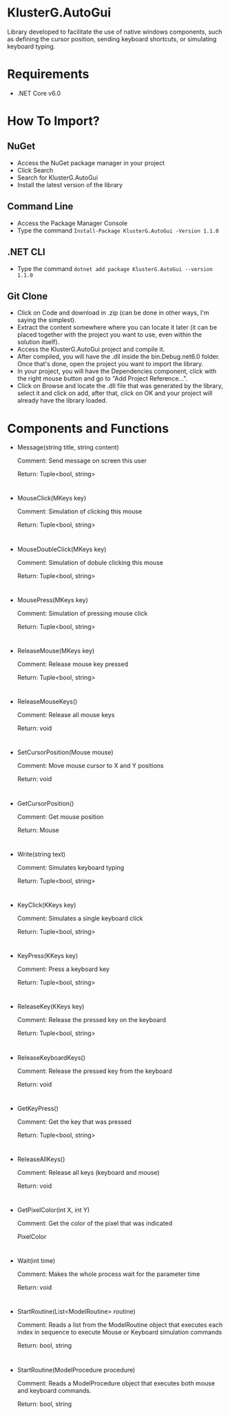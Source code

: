 # KlusterG.AutoGui

Library developed to facilitate the use of native windows components, such as defining the cursor position, sending keyboard shortcuts, or simulating keyboard typing.

# Requirements
* .NET Core v6.0

# How To Import?

## NuGet
* Access the NuGet package manager in your project
* Click Search
* Search for KlusterG.AutoGui
* Install the latest version of the library

## Command Line
* Access the Package Manager Console
* Type the command ```Install-Package KlusterG.AutoGui -Version 1.1.0```

## .NET CLI
* Type the command ```dotnet add package KlusterG.AutoGui --version 1.1.0```

## Git Clone
* Click on Code and download in .zip (can be done in other ways, I'm saying the simplest).
* Extract the content somewhere where you can locate it later (it can be placed together with the project you want to use, even within the solution itself).
* Access the KlusterG.AutoGui project and compile it.
* After compiled, you will have the .dll inside the bin.Debug.net6.0 folder. Once that's done, open the project you want to import the library.
* In your project, you will have the Dependencies component, click with the right mouse button and go to "Add Project Reference...".
* Click on Browse and locate the .dll file that was generated by the library, select it and click on add, after that, click on OK and your project will already have the library loaded.

# Components and Functions

* Message(string title, string content)

  Comment: Send message on screen this user

  Return: Tuple<bool, string>

#

* MouseClick(MKeys key)

  Comment: Simulation of clicking this mouse

  Return: Tuple<bool, string>

#

* MouseDoubleClick(MKeys key)

  Comment: Simulation of dobule clicking this mouse

  Return: Tuple<bool, string>

#

* MousePress(MKeys key)

  Comment: Simulation of pressing mouse click

  Return: Tuple<bool, string>

#

* ReleaseMouse(MKeys key)

  Comment: Release mouse key pressed

  Return: Tuple<bool, string>

#

* ReleaseMouseKeys()

  Comment: Release all mouse keys

  Return: void

#

* SetCursorPosition(Mouse mouse)

  Comment: Move mouse cursor to X and Y positions

  Return: void

#

* GetCursorPosition()

  Comment: Get mouse position

  Return: Mouse

#

* Write(string text)

  Comment: Simulates keyboard typing

  Return: Tuple<bool, string>

#

* KeyClick(KKeys key)

  Comment: Simulates a single keyboard click

  Return: Tuple<bool, string>

#

* KeyPress(KKeys key)

  Comment: Press a keyboard key

  Return: Tuple<bool, string>

#

* ReleaseKey(KKeys key)

  Comment: Release the pressed key on the keyboard

  Return: Tuple<bool, string>

#

* ReleaseKeyboardKeys()

  Comment: Release the pressed key from the keyboard

  Return: void

#

* GetKeyPress()

  Comment: Get the key that was pressed

  Return: Tuple<bool, string>

#

* ReleaseAllKeys()

  Comment: Release all keys (keyboard and mouse)

  Return: void

#

* GetPixelColor(int X, int Y)

  Comment: Get the color of the pixel that was indicated

  PixelColor

#

* Wait(int time)

  Comment: Makes the whole process wait for the parameter time
  
  Return: void

#

* StartRoutine(List\<ModelRoutine\> routine)

  Comment: Reads a list from the ModelRoutine object that executes each index in sequence to execute Mouse or Keyboard simulation commands
  
  Return: bool, string

#

* StartRoutine(ModelProcedure procedure)

  Comment: Reads a ModelProcedure object that executes both mouse and keyboard commands.
  
  Return: bool, string

#